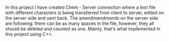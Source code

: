 In this project I have created Client - Server connection where a text file with different characters is being transferred from 
client to server, edited on the server side and sent back. The amendmendmends on the server side are following: there can be as many spaces in the file, however, they all should be deleted and counted as one.
Mainly, that's what implemented in this project using C++.
